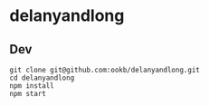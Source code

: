# delanyandlong

## Dev

```
git clone git@github.com:ookb/delanyandlong.git
cd delanyandlong
npm install
npm start
```
